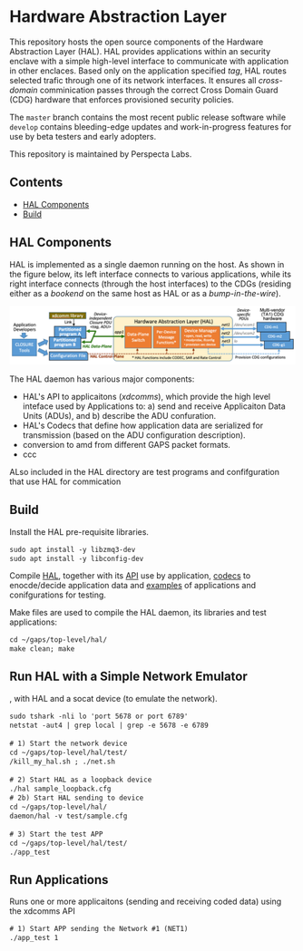 # Hardware Abstraction Layer
This repository hosts the open source components of the Hardware Abstraction Layer (HAL). HAL provides applications within an security enclave with a simple high-level interface to communicate with application in other enclaces. Based only on the application specified *tag*, HAL routes selected trafic through one of its network interfaces. It ensures all *cross-domain* comminication passes through the correct Cross Domain Guard (CDG) hardware that enforces provisioned security policies.

The `master` branch contains the most recent public release software while `develop` contains bleeding-edge updates and work-in-progress features for use by beta testers and early adopters.

This repository is maintained by Perspecta Labs.

## Contents


- [HAL Components](#HAL-Componenets)
- [Build](#build)

## HAL Components
HAL is implemented as a single daemon running on the host. As shown in the figure below, its left interface connects to various applications, while its right interface connects (through the host interfaces) to the CDGs (residing either as a *bookend* on the same host as HAL or as a *bump-in-the-wire*).

![HAL interfaces between applications and Network Interfaces.](hal_api.png)

The HAL daemon has various major components:
- HAL's API to applicaitons (*xdcomms*), which provide the high level inteface used by Applications to: a) send and receive Applicaiton Data Units (ADUs), and b) describe the ADU confuration.
- HAL's Codecs that define how application data are serialized for transmission (based on the ADU configuration description).
- conversion to amd from different GAPS packet formats. 
- ccc

ALso included in the HAL directory are test programs and confifguration that use HAL for commication 


## Build

Install the HAL pre-requisite libraries.
```
sudo apt install -y libzmq3-dev
sudo apt install -y libconfig-dev
```

Compile [HAL](daemon), together with its [API](api/) use by application, [codecs](codecs/) to enocde/decide application data and [examples](/test) of applications and conifgurations for testing.

Make files are used to compile the HAL daemon, its libraries and test applications:
```
cd ~/gaps/top-level/hal/
make clean; make
```

## Run HAL with a Simple Network Emulator 

, with HAL and a socat device
(to emulate the network).

```
sudo tshark -nli lo 'port 5678 or port 6789'
netstat -aut4 | grep local | grep -e 5678 -e 6789

# 1) Start the network device 
cd ~/gaps/top-level/hal/test/
/kill_my_hal.sh ; ./net.sh

# 2) Start HAL as a loopback device
./hal sample_loopback.cfg
# 2b) Start HAL sending to device
cd ~/gaps/top-level/hal/
daemon/hal -v test/sample.cfg

# 3) Start the test APP
cd ~/gaps/top-level/hal/test/
./app_test
```

## Run Applications

Runs one or more applicaitons (sending and receiving coded data) using the xdcomms API

```
# 1) Start APP sending the Network #1 (NET1)
./app_test 1
```

